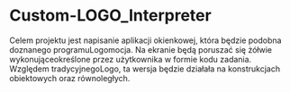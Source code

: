 # Custom-LOGO_Interpreter
Celem projektu jest napisanie aplikacji okienkowej, która będzie podobna doznanego programuLogomocja. Na ekranie będą poruszać się żółwie wykonująceokreślone przez użytkownika w formie kodu zadania. Względem tradycyjnegoLogo, ta wersja będzie działała na konstrukcjach obiektowych oraz równoległych.